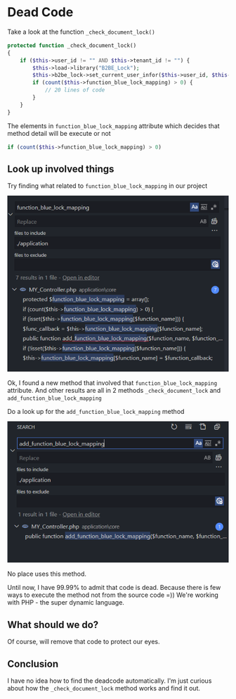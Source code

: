 # Dead Code

Take a look at the function `_check_document_lock()`

```php
protected function _check_document_lock()
{
    if ($this->user_id != "" AND $this->tenant_id != "") {
        $this->load->library("B2BE_Lock");
        $this->b2be_lock->set_current_user_infor($this->user_id, $this->tenant_id);
        if (count($this->function_blue_lock_mapping) > 0) {
            // 20 lines of code
        }
    }
}
```

The elements in `function_blue_lock_mapping` attribute which decides that method detail will be execute or not 

```php
if (count($this->function_blue_lock_mapping) > 0)
```

## Look up involved things

Try finding what related to `function_blue_lock_mapping` in our project

![deadcode-1](./img/deadcode/deadcode-1.png)


Ok, I found a new method that involved that `function_blue_lock_mapping` attribute. And other results are all in 2 methods `_check_document_lock` and `add_function_blue_lock_mapping`

Do a look up for the `add_function_blue_lock_mapping` method

![deadcode-2](./img/deadcode/deadcode-2.png)

No place uses this method.

Until now, I have 99.99% to admit that code is dead. Because there is few ways to execute the method not from the source code =)) We're working with PHP - the super dynamic language. 


## What should we do?

Of course, will remove that code to protect our eyes.

## Conclusion

I have no idea how to find the deadcode automatically. I'm just curious about how the `_check_document_lock` method works and find it out.

